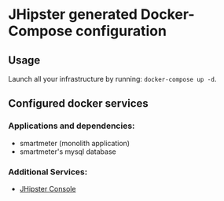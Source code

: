 # JHipster generated Docker-Compose configuration

## Usage

Launch all your infrastructure by running: `docker-compose up -d`.

## Configured docker services

### Applications and dependencies:
- smartmeter (monolith application)
- smartmeter's mysql database

### Additional Services:

- [JHipster Console](http://localhost:5601)
